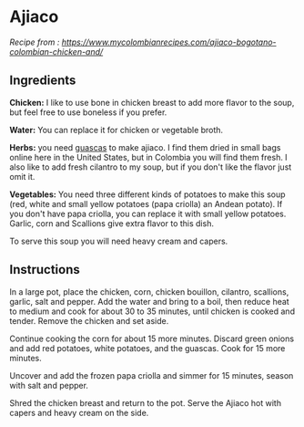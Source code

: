 # Ajiaco
*Recipe from : https://www.mycolombianrecipes.com/ajiaco-bogotano-colombian-chicken-and/*

## Ingredients
**Chicken:** I like to use bone in chicken breast to add more flavor to the soup, but feel free to use boneless if you prefer.

**Water:** You can replace it for chicken or vegetable broth.

**Herbs:** you need [guascas](https://blog.amigofoods.com/index.php/colombian-food/guascas/) to make ajiaco. I find them dried in small bags online here in the United States, but in Colombia you will find them fresh. I also like to add fresh cilantro to my soup, but if you don't like the flavor just omit it.

**Vegetables:** You need three different kinds of potatoes to make this soup (red, white and small yellow potatoes (papa criolla) an Andean potato). If you don't have papa criolla, you can replace it with small yellow potatoes. Garlic, corn and Scallions give extra flavor to this dish.

To serve this soup you will need heavy cream and capers.

## Instructions
In a large pot, place the chicken, corn, chicken bouillon, cilantro, scallions, garlic, salt and pepper. Add the water and bring to a boil, then reduce heat to medium and cook for about 30 to 35 minutes, until chicken is cooked and tender. Remove the chicken and set aside.

Continue cooking the corn for about 15 more minutes. Discard green onions and add red potatoes, white potatoes, and the guascas. Cook for 15 more minutes.

Uncover and add the frozen papa criolla and simmer for 15 minutes, season with salt and pepper.

Shred the chicken breast and return to the pot. Serve the Ajiaco hot with capers and heavy cream on the side.